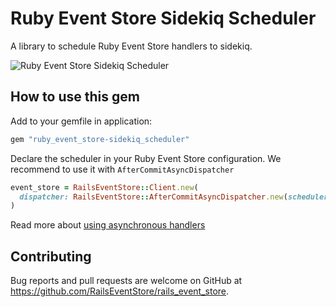 # Ruby Event Store Sidekiq Scheduler

A library to schedule Ruby Event Store handlers to sidekiq.

![Ruby Event Store Sidekiq Scheduler](https://github.com/RailsEventStore/rails_event_store/workflows/ruby_event_store-sidekiq_scheduler/badge.svg)

## How to use this gem

Add to your gemfile in application:

```ruby
gem "ruby_event_store-sidekiq_scheduler"
```

Declare the scheduler in your Ruby Event Store configuration. We recommend to use it with `AfterCommitAsyncDispatcher`

```ruby
event_store = RailsEventStore::Client.new(
  dispatcher: RailsEventStore::AfterCommitAsyncDispatcher.new(scheduler: RubyEventStore::SidekiqScheduler.new(serializer: RubyEventStore::Serializers::YAML),
)
```

Read more about [using asynchronous handlers](https://railseventstore.org/docs/v2/subscribe/#async-handlers)

## Contributing

Bug reports and pull requests are welcome on GitHub at https://github.com/RailsEventStore/rails_event_store.
